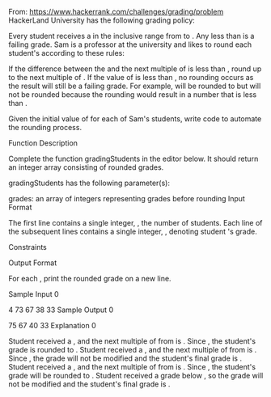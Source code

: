 From: <https://www.hackerrank.com/challenges/grading/problem> HackerLand University has the following grading policy:

Every student receives a  in the inclusive range from  to .
Any  less than  is a failing grade.
Sam is a professor at the university and likes to round each student's  according to these rules:

If the difference between the  and the next multiple of  is less than , round  up to the next multiple of .
If the value of  is less than , no rounding occurs as the result will still be a failing grade.
For example,  will be rounded to  but  will not be rounded because the rounding would result in a number that is less than .

Given the initial value of  for each of Sam's  students, write code to automate the rounding process.

Function Description

Complete the function gradingStudents in the editor below. It should return an integer array consisting of rounded grades.

gradingStudents has the following parameter(s):

grades: an array of integers representing grades before rounding
Input Format

The first line contains a single integer, , the number of students. 
Each line  of the  subsequent lines contains a single integer, , denoting student 's grade.

Constraints

Output Format

For each , print the rounded grade on a new line.

Sample Input 0

4
73
67
38
33
Sample Output 0

75
67
40
33
Explanation 0



Student  received a , and the next multiple of  from  is . Since , the student's grade is rounded to .
Student  received a , and the next multiple of  from  is . Since , the grade will not be modified and the student's final grade is .
Student  received a , and the next multiple of  from  is . Since , the student's grade will be rounded to .
Student  received a grade below , so the grade will not be modified and the student's final grade is .
